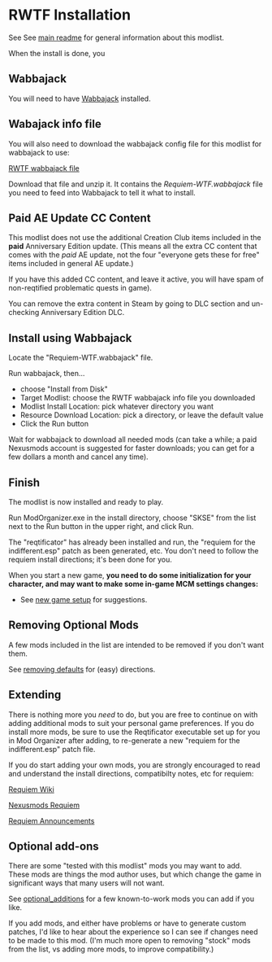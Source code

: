 
# RWTF Installation

See See [main readme](readme.md) for general information about this modlist.

When the install is done, you 

## Wabbajack

You will need to have [Wabbajack](https://www.wabbajack.org/) installed. 

## Wabajack info file

You will also need to download the wabbajack config file for this modlist for wabbajack to use:

[RWTF wabbajack file](https://github.com/billpatterson/modding/blob/main/rwtf-modlist/wabbajack/RWTF_wabbajack.7z)

Download that file and unzip it. It contains the _Requiem-WTF.wabbajack_ file you need to feed into Wabbajack to tell it what to install. 


## Paid AE Update CC Content

This modlist does not use the additional Creation Club items included in the **paid** Anniversary Edition update. (This means all the extra CC content that comes with the _paid_ AE update, not the four "everyone gets these for free" items included in general AE update.)

If you have this added CC content, and leave it active, you will have spam of non-reqtified problematic quests in game).

You can remove the extra content in Steam by going to DLC section and un-checking Anniversary Edition DLC.


## Install using Wabbajack

Locate the "Requiem-WTF.wabbajack" file.

Run wabbajack, then...
- choose "Install from Disk"
- Target Modlist: choose the RWTF wabbajack info file you downloaded
- Modlist Install Location: pick whatever directory you want
- Resource Download Location: pick a directory, or leave the default value
- Click the Run button 

Wait for wabbajack to download all needed mods (can take a while; a paid Nexusmods account is suggested for faster downloads; you can get for a few dollars a month and cancel any time).


## Finish 

The modlist is now installed and ready to play. 

Run ModOrganizer.exe in the install directory, choose "SKSE" from the list next to the Run button in the upper right, and click Run.

The "reqtificator" has already been installed and run, the "requiem for the indifferent.esp" patch as been generated, etc. You don't need to follow the requiem install directions; it's been done for you. 

When you start a new game, **you need to do some initialization for your character, and may want to make some in-game MCM settings changes:** 

- See [new game setup](./docs/new_game_setup.md) for suggestions.  



## Removing Optional Mods

A few mods included in the list are intended to be removed if you don't want them. 

See [removing defaults](./docs/removing_defaults.md) for (easy) directions. 


## Extending

There is nothing more you _need_ to do, but you are free to continue on with adding additional mods to suit your personal game preferences. If you do install more mods, be sure to use the Reqtificator executable set up for you in Mod Organizer after adding, to re-generate a new "requiem for the indifferent.esp" patch file. 

If you do start adding  your own mods, you are strongly encouraged to read and understand the install directions, compatibilty notes, etc for requiem:

[Requiem Wiki](https://github.com/ProbablyManuel/requiem/wiki)

[Nexusmods Requiem](https://www.nexusmods.com/skyrimspecialedition/mods/60888)

[Requiem Announcements](https://probablymanuel.github.io/requiem/)


## Optional add-ons

There are some "tested with this modlist" mods you may want to add. These mods are things the mod author uses, but which change the game in significant ways that many users will not want.

See [optional_additions](./docs/optional_additions.md) for a few known-to-work mods you can add if you like. 

If you add mods, and either have problems or have to generate custom patches, I'd like to hear about the experience so I can see if changes need to be made to this mod. (I'm much more open to removing "stock" mods from the list, vs adding more mods, to improve compatibility.)

